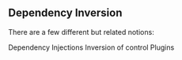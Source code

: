 ## Dependency Inversion

There are a few different but related notions:

Dependency Injections
Inversion of control
Plugins


